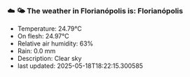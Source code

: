 ### ☁️ 🌤️  The weather in Florianópolis is: Florianópolis

- Temperature: 24.79°C
- On flesh: 24.97°C
- Relative air humidity: 63%
- Rain: 0.0 mm
- Description: Clear sky
- last updated: 2025-05-18T18:22:15.300585
